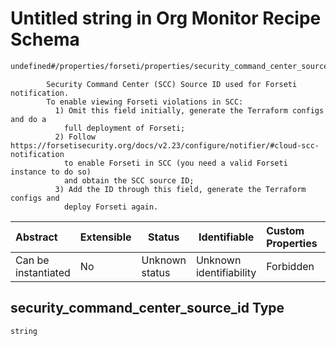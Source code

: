 # Untitled string in Org Monitor Recipe Schema

```txt
undefined#/properties/forseti/properties/security_command_center_source_id
```

            Security Command Center (SCC) Source ID used for Forseti notification.
            To enable viewing Forseti violations in SCC:
              1) Omit this field initially, generate the Terraform configs and do a
                full deployment of Forseti;
              2) Follow https://forsetisecurity.org/docs/v2.23/configure/notifier/#cloud-scc-notification
                to enable Forseti in SCC (you need a valid Forseti instance to do so)
                and obtain the SCC source ID;
              3) Add the ID through this field, generate the Terraform configs and
                deploy Forseti again.


| Abstract            | Extensible | Status         | Identifiable            | Custom Properties | Additional Properties | Access Restrictions | Defined In                                                          |
| :------------------ | ---------- | -------------- | ----------------------- | :---------------- | --------------------- | ------------------- | ------------------------------------------------------------------- |
| Can be instantiated | No         | Unknown status | Unknown identifiability | Forbidden         | Allowed               | none                | [monitor.schema.json\*](monitor.schema.json "open original schema") |

## security_command_center_source_id Type

`string`
